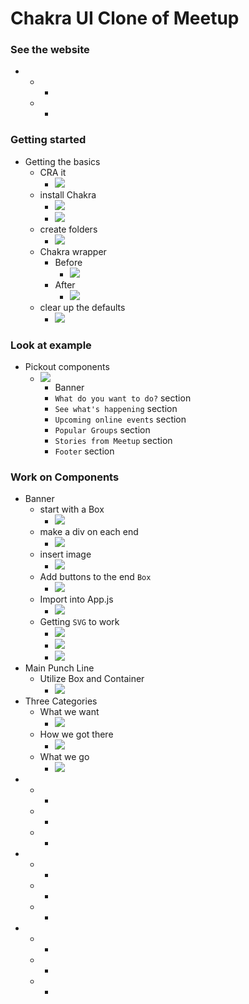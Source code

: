 # Chakra UI Clone of Meetup

### See the website
- 
    - 
        - 
    - 
        - 
        
### Getting started
- Getting the basics
    - CRA it
        - ![](imgs/0101.jpg)
    - install Chakra
        - ![](imgs/0102.jpg)
        - ![](imgs/0103.jpg)
    - create folders
        - ![](imgs/0104.jpg)
    - Chakra wrapper
        - Before
            - ![](imgs/0105.jpg)
        - After
            - ![](imgs/0106.jpg)
    - clear up the defaults
        - ![](imgs/0107.jpg)
            

### Look at example
- Pickout components
    - ![](imgs/0201.jpeg)
        - Banner
        - `What do you want to do?` section
        - `See what's happening` section
        - `Upcoming online events` section
        - `Popular Groups` section
        - `Stories from Meetup` section
        - `Footer` section

### Work on Components
- Banner
    - start with a Box
        - ![](imgs/0301.jpg)
    - make a div on each end
        - ![](imgs/0303.jpg)
    - insert image
        - ![](imgs/0304.jpg)
    - Add buttons to the end `Box`
        - ![](imgs/0305.jpg)
    - Import into App.js
        - ![](imgs/0306.jpg)
    - Getting `SVG` to work
        - ![](imgs/0307.jpg)
        - ![](imgs/0308.jpg)
        - ![](imgs/0309.jpg)
- Main Punch Line
    - Utilize Box and Container
        - ![](imgs/0310.jpg)
- Three Categories
    - What we want
        - ![](imgs/0312.jpg)
    - How we got there
        - ![](imgs/0311.jpg)
    - What we go
        - ![](imgs/0313.jpg)
- 
    - 
        - 
    - 
        - 
    - 
        - 
- 
    - 
        - 
    - 
        - 
    - 
        - 
- 
    - 
        - 
    - 
        - 
    - 
        - 